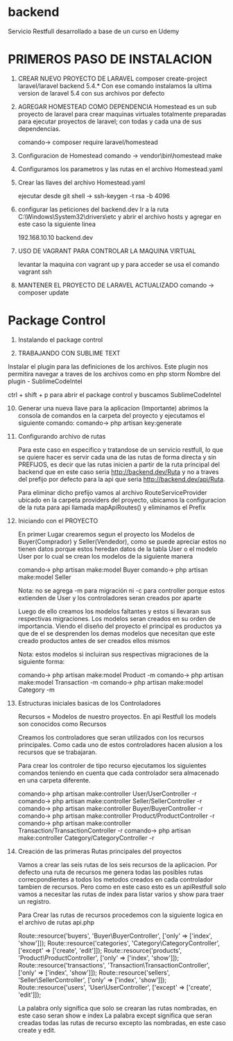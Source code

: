 # backend
Servicio Restfull desarrollado a base de un curso en Udemy

# PRIMEROS PASO DE INSTALACION
1. CREAR NUEVO PROYECTO DE LARAVEL
composer create-project laravel/laravel backend 5.4.*
Con ese comando instalamos la ultima version de laravel 5.4 con sus archivos por defecto

2. AGREGAR HOMESTEAD COMO DEPENDENCIA
Homestead es un sub proyecto de laravel para crear maquinas virtuales totalmente preparadas para ejecutar proyectos de laravel; con todas y cada una de sus dependencias.

    comando-> composer require laravel/homestead

3. Configuracion de Homestead
    comando -> vendor\\bin\\homestead make

4. Configuramos los parametros y las rutas en el archivo Homestead.yaml

5. Crear las llaves del archivo Homestead.yaml

    ejecutar desde git shell -> ssh-keygen -t rsa -b 4096

6. configurar las peticiones del backend.dev
Ir a la ruta C:\Windows\System32\drivers\etc y abrir el archivo hosts
 y agregar en este caso la siguiente linea
 
    192.168.10.10  backend.dev
 
7. USO DE VAGRANT PARA CONTROLAR LA MAQUINA VIRTUAL

    levantar la maquina con vagrant up y para acceder se usa el comando vagrant ssh

8. MANTENER EL PROYECTO DE LARAVEL ACTUALIZADO
    comando -> composer update
    
# Package Control
1. Instalando el package control

9. TRABAJANDO CON SUBLIME TEXT

Instalar el plugin para las definiciones de los archivos. Este plugin nos permitira navegar a traves de los archivos como en php storm
Nombre del plugin - SublimeCodeIntel

ctrl + shift + p para abrir el package control y buscamos SublimeCodeIntel

10. Generar una nueva llave para la aplicacion (Importante)
	abrimos la consola de comandos en la carpeta del proyecto y ejecutamos el siguiente comando:
	comando-> php artisan key:generate

11. Configurando archivo de rutas

	Para este caso en especifico y tratandose de un servicio restfull, lo que se quiere hacer es servir cada una de las rutas de forma directa y sin PREFIJOS, es decir que las rutas inicien a partir de la ruta principal del backend que en este caso seria http://backend.dev/Ruta y no a traves del prefijo por defecto para la api que seria http://backend.dev/api/Ruta.

	Para eliminar dicho prefijo vamos al archivo RouteServiceProvider ubicado en la carpeta providers del proyecto, ubicamos la configuracion de la ruta para api llamada mapApiRoutes() y eliminamos el Prefix

12. Iniciando con el PROYECTO
    
    En primer Lugar crearemos segun el proyecto los Modelos de Buyer(Comprador) y Seller(Vendedor), como se puede apreciar estos no tienen datos porque estos heredan datos de la tabla User o el modelo User por lo cual se crean los modelos de la siguiente manera

    comando-> php artisan make:model Buyer
    comando-> php artisan make:model Seller

    Nota: no se agrega -m para migración ni -c para controller porque estos extienden de User y los controladores seran creados por aparte

    Luego de ello creamos los modelos faltantes y estos si llevaran sus respectivas migraciones. Los modelos seran creados en su orden de importancia. Viendo el diseño del proyecto el principal es productos ya que de el se desprenden los demas modelos que necesitan que este creado productos antes de ser creados ellos mismos

    Nota: estos modelos si incluiran sus respectivas migraciones de la siguiente forma:

    comando-> php artisan make:model Product -m
    comando-> php artisan make:model Transaction -m
    comando-> php artisan make:model Category -m

13. Estructuras iniciales basicas de los Controladores

    Recursos = Modelos de nuestro proyectos. En api Restfull los models son conocidos como Recursos

    Creamos los controladores que seran utilizados con los recursos principales. Como cada uno de estos controladores hacen alusion a los recursos que se trabajaran.

    Para crear los controler de tipo recurso ejecutamos los siguientes comandos teniendo en cuenta que cada controlador sera almacenado en una carpeta diferente.

    comando-> php artisan make:controller User/UserController -r
    comando-> php artisan make:controller Seller/SellerController -r
	comando-> php artisan make:controller Buyer/BuyerController -r
    comando-> php artisan make:controller Product/ProductController -r
    comando-> php artisan make:controller Transaction/TransactionController -r
    comando-> php artisan make:controller Category/CategoryController -r 

14. Creación de las primeras Rutas principales del proyectos

    Vamos a crear las seis rutas de los seis recursos de la aplicacion. Por defecto una ruta de recursos me genera todas las posibles rutas correcpondientes a todos los metodos creados en cada controlador tambien de recursos. Pero como en este caso esto es un apiRestfull solo vamos a necesitar las rutas de index para listar varios y show para traer un registro.

    Para Crear las rutas de recursos procedemos con la siguiente logica en el archivo de rutas api.php

    Route::resource('buyers', 'Buyer\BuyerController', ['only' => ['index', 'show']]);
    Route::resource('categories', 'Category\CategoryController', ['except' => ['create', 'edit']]);
    Route::resource('products', 'Product\ProductController', ['only' => ['index', 'show']]);
    Route::resource('transactions', 'Transaction\TransactionController', ['only' => ['index', 'show']]);
    Route::resource('sellers', 'Seller\SellerController', ['only' => ['index', 'show']]);
    Route::resource('users', 'User\UserController', ['except' => ['create', 'edit']]);

    La palabra only significa que solo se crearan las rutas nombradas, en este caso seran show e index
    La palabra except significa que seran creadas todas las rutas de recurso excepto las nombradas, en este caso create y edit.
